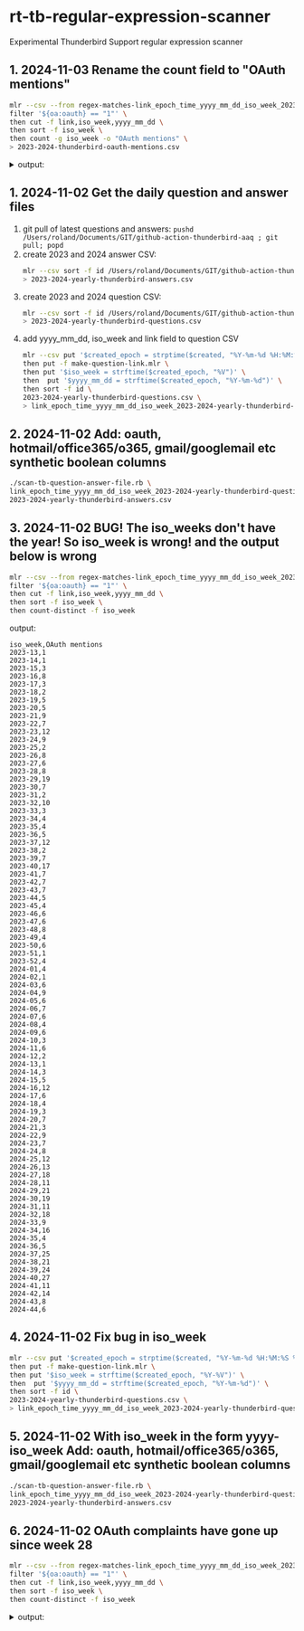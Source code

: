 # rt-tb-regular-expression-scanner
Experimental Thunderbird Support regular expression scanner
## 1. 2024-11-03 Rename the count field to "OAuth mentions"

```bash
mlr --csv --from regex-matches-link_epoch_time_yyyy_mm_dd_iso_week_2023-2024-yearly-thunderbird-questions.csv \
filter '${oa:oauth} == "1"' \
then cut -f link,iso_week,yyyy_mm_dd \
then sort -f iso_week \
then count -g iso_week -o "OAuth mentions" \
> 2023-2024-thunderbird-oauth-mentions.csv
```

<details markdown="1">
<summary markdown="span">output:</summary>

```   
iso_week,OAuth mentions
2023-13,1
2023-14,1
2023-15,3
2023-16,8
2023-17,3
2023-18,2
2023-19,5
2023-20,5
2023-21,9
2023-22,7
2023-23,12
2023-24,9
2023-25,2
2023-26,8
2023-27,6
2023-28,8
2023-29,19
2023-30,7
2023-31,2
2023-32,10
2023-33,3
2023-34,4
2023-35,4
2023-36,5
2023-37,12
2023-38,2
2023-39,7
2023-40,17
2023-41,7
2023-42,7
2023-43,7
2023-44,5
2023-45,4
2023-46,6
2023-47,6
2023-48,8
2023-49,4
2023-50,6
2023-51,1
2023-52,4
2024-01,4
2024-02,1
2024-03,6
2024-04,9
2024-05,6
2024-06,7
2024-07,6
2024-08,4
2024-09,6
2024-10,3
2024-11,6
2024-12,2
2024-13,1
2024-14,3
2024-15,5
2024-16,12
2024-17,6
2024-18,4
2024-19,3
2024-20,7
2024-21,3
2024-22,9
2024-23,7
2024-24,8
2024-25,12
2024-26,13
2024-27,18
2024-28,11
2024-29,21
2024-30,19
2024-31,11
2024-32,18
2024-33,9
2024-34,16
2024-35,4
2024-36,5
2024-37,25
2024-38,21
2024-39,24
2024-40,27
2024-41,11
2024-42,14
2024-43,8
2024-44,6
```
</details>

## 1. 2024-11-02 Get the daily question and answer files
1. git pull of latest questions and answers: `pushd /Users/roland/Documents/GIT/github-action-thunderbird-aaq ; git pull; popd`
2. create 2023 and 2024 answer CSV:
   ```bash
   mlr --csv sort -f id /Users/roland/Documents/GIT/github-action-thunderbird-aaq/202*/*thunderbird-answers-for-questions-desktop.csv \
   > 2023-2024-yearly-thunderbird-answers.csv
   ```
1. create 2023 and 2024 question CSV:
   ```bash
   mlr --csv sort -f id /Users/roland/Documents/GIT/github-action-thunderbird-aaq/202*/*thunderbird-creator-answers-desktop-all-locales.csv \
   > 2023-2024-yearly-thunderbird-questions.csv
   ```
1. add yyyy_mm_dd, iso_week and link field to question CSV
   ```bash
   mlr --csv put '$created_epoch = strptime($created, "%Y-%m-%d %H:%M:%S %z")' \
   then put -f make-question-link.mlr \
   then put '$iso_week = strftime($created_epoch, "%V")' \
   then  put '$yyyy_mm_dd = strftime($created_epoch, "%Y-%m-%d")' \
   then sort -f id \
   2023-2024-yearly-thunderbird-questions.csv \
   > link_epoch_time_yyyy_mm_dd_iso_week_2023-2024-yearly-thunderbird-questions.csv
   ```
## 2. 2024-11-02 Add: oauth, hotmail/office365/o365, gmail/googlemail etc synthetic boolean columns
```bash
./scan-tb-question-answer-file.rb \
link_epoch_time_yyyy_mm_dd_iso_week_2023-2024-yearly-thunderbird-questions.csv \
2023-2024-yearly-thunderbird-answers.csv
```
## 3. 2024-11-02 BUG! The iso_weeks don't have the year! So iso_week is wrong! and the output below is wrong
```bash
mlr --csv --from regex-matches-link_epoch_time_yyyy_mm_dd_iso_week_2023-2024-yearly-thunderbird-questions.csv \
filter '${oa:oauth} == "1"' \
then cut -f link,iso_week,yyyy_mm_dd \
then sort -f iso_week \
then count-distinct -f iso_week
```

output:

```
iso_week,OAuth mentions
2023-13,1
2023-14,1
2023-15,3
2023-16,8
2023-17,3
2023-18,2
2023-19,5
2023-20,5
2023-21,9
2023-22,7
2023-23,12
2023-24,9
2023-25,2
2023-26,8
2023-27,6
2023-28,8
2023-29,19
2023-30,7
2023-31,2
2023-32,10
2023-33,3
2023-34,4
2023-35,4
2023-36,5
2023-37,12
2023-38,2
2023-39,7
2023-40,17
2023-41,7
2023-42,7
2023-43,7
2023-44,5
2023-45,4
2023-46,6
2023-47,6
2023-48,8
2023-49,4
2023-50,6
2023-51,1
2023-52,4
2024-01,4
2024-02,1
2024-03,6
2024-04,9
2024-05,6
2024-06,7
2024-07,6
2024-08,4
2024-09,6
2024-10,3
2024-11,6
2024-12,2
2024-13,1
2024-14,3
2024-15,5
2024-16,12
2024-17,6
2024-18,4
2024-19,3
2024-20,7
2024-21,3
2024-22,9
2024-23,7
2024-24,8
2024-25,12
2024-26,13
2024-27,18
2024-28,11
2024-29,21
2024-30,19
2024-31,11
2024-32,18
2024-33,9
2024-34,16
2024-35,4
2024-36,5
2024-37,25
2024-38,21
2024-39,24
2024-40,27
2024-41,11
2024-42,14
2024-43,8
2024-44,6
```
## 4. 2024-11-02 Fix bug in iso_week
```bash
mlr --csv put '$created_epoch = strptime($created, "%Y-%m-%d %H:%M:%S %z")' \
then put -f make-question-link.mlr \
then put '$iso_week = strftime($created_epoch, "%Y-%V")' \
then  put '$yyyy_mm_dd = strftime($created_epoch, "%Y-%m-%d")' \
then sort -f id \
2023-2024-yearly-thunderbird-questions.csv \
> link_epoch_time_yyyy_mm_dd_iso_week_2023-2024-yearly-thunderbird-questions.csv
```

## 5.  2024-11-02 With iso_week in the form yyyy-iso_week Add: oauth, hotmail/office365/o365, gmail/googlemail etc synthetic boolean columns
```bash
./scan-tb-question-answer-file.rb \
link_epoch_time_yyyy_mm_dd_iso_week_2023-2024-yearly-thunderbird-questions.csv \
2023-2024-yearly-thunderbird-answers.csv
```
## 6. 2024-11-02 OAuth complaints have  gone up since week 28
```bash
mlr --csv --from regex-matches-link_epoch_time_yyyy_mm_dd_iso_week_2023-2024-yearly-thunderbird-questions.csv \
filter '${oa:oauth} == "1"' \
then cut -f link,iso_week,yyyy_mm_dd \
then sort -f iso_week \
then count-distinct -f iso_week
```
<details markdown="1">
<summary markdown="span">output:</summary>
   
```
iso_week,count
2023-13,1
2023-14,1
2023-15,3
2023-16,8
2023-17,3
2023-18,2
2023-19,5
2023-20,5
2023-21,9
2023-22,7
2023-23,12
2023-24,9
2023-25,2
2023-26,8
2023-27,6
2023-28,8
2023-29,19
2023-30,7
2023-31,2
2023-32,10
2023-33,3
2023-34,4
2023-35,4
2023-36,5
2023-37,12
2023-38,2
2023-39,7
2023-40,17
2023-41,7
2023-42,7
2023-43,7
2023-44,5
2023-45,4
2023-46,6
2023-47,6
2023-48,8
2023-49,4
2023-50,6
2023-51,1
2023-52,4
2024-01,4
2024-02,1
2024-03,6
2024-04,9
2024-05,6
2024-06,7
2024-07,6
2024-08,4
2024-09,6
2024-10,3
2024-11,6
2024-12,2
2024-13,1
2024-14,3
2024-15,5
2024-16,12
2024-17,6
2024-18,4
2024-19,3
2024-20,7
2024-21,3
2024-22,9
2024-23,7
2024-24,8
2024-25,12
2024-26,13
2024-27,18
2024-28,11
2024-29,21
2024-30,19
2024-31,11
2024-32,18
2024-33,9
2024-34,16
2024-35,4
2024-36,5
2024-37,25
2024-38,21
2024-39,24
2024-40,27
2024-41,11
2024-42,14
2024-43,8
2024-44,6
```
</details>
